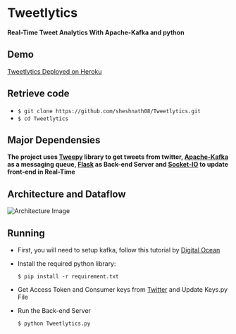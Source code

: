 # Tweetlytics
**Real-Time Tweet Analytics With Apache-Kafka and python**


## Demo
[Tweetlytics Deployed on Heroku](http://tweetlytics.herokuapp.com/)

## Retrieve code

* `$ git clone https://github.com/sheshnath08/Tweetlytics.git`
* `$ cd Tweetlytics`

## Major Dependensies

**The project uses [Tweepy](http://www.tweepy.org/) library to get tweets from twitter, [Apache-Kafka](https://kafka.apache.org/) as a messaging queue, [Flask](http://flask.pocoo.org/) as Back-end Server and [Socket-IO](https://socket.io/) to update front-end in Real-Time** 

## Architecture and Dataflow
![Architecture Image](https://raw.githubusercontent.com/sheshnath08/Tweetlytics/master/architecture/architecture.png)

## Running

* First, you will need to setup kafka, follow this tutorial by [Digital Ocean](https://www.digitalocean.com/community/tutorials/how-to-install-apache-kafka-on-ubuntu-14-04)

* Install the required python library: 

    `$ pip install -r requirement.txt`

* Get Access Token and Consumer keys from [Twitter](https://apps.twitter.com/) and Update Keys.py File
* Run the Back-end Server

    `$ python Tweetlytics.py`
 